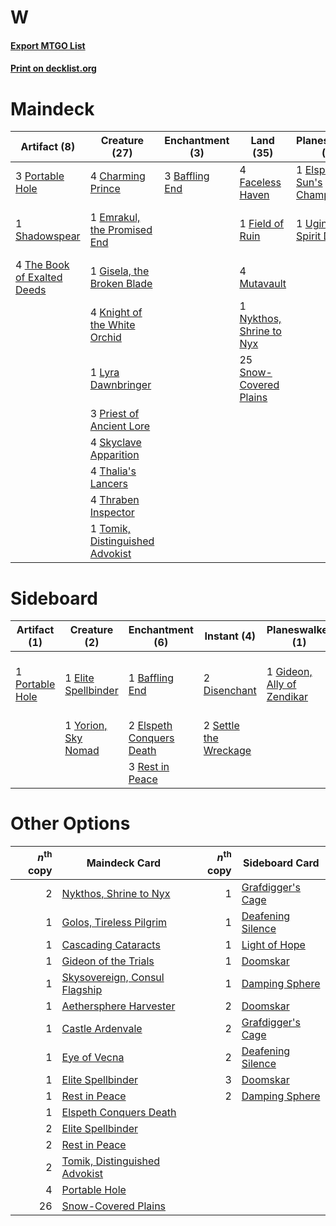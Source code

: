 # W

#### [Export MTGO List](../collection/W/W.txt)
#### [Print on decklist.org](http://decklist.org/?deckmain=3%09Baffling%20End%0A4%09Charming%20Prince%0A1%09Elspeth,%20Sun's%20Champion%0A1%09Emeria's%20Call%0A1%09Emrakul,%20the%20Promised%20End%0A4%09Faceless%20Haven%0A1%09Field%20of%20Ruin%0A1%09Gisela,%20the%20Broken%20Blade%0A4%09Knight%20of%20the%20White%20Orchid%0A1%09Lyra%20Dawnbringer%0A4%09Mutavault%0A1%09Nykthos,%20Shrine%20to%20Nyx%0A3%09Portable%20Hole%0A3%09Priest%20of%20Ancient%20Lore%0A4%09Search%20for%20Glory%0A1%09Shadowspear%0A4%09Skyclave%20Apparition%0A25%09Snow-Covered%20Plains%0A4%09Thalia's%20Lancers%0A4%09The%20Book%20of%20Exalted%20Deeds%0A4%09Thraben%20Inspector%0A1%09Tomik,%20Distinguished%20Advokist%0A1%09Ugin,%20the%20Spirit%20Dragon&deckside=1%09Baffling%20End%0A2%09Disenchant%0A1%09Elite%20Spellbinder%0A2%09Elspeth%20Conquers%20Death%0A1%09Gideon,%20Ally%20of%20Zendikar%0A1%09Portable%20Hole%0A1%09Reidane,%20God%20of%20the%20Worthy%0A3%09Rest%20in%20Peace%0A2%09Settle%20the%20Wreckage%0A1%09Yorion,%20Sky%20Nomad)
# Maindeck

|                                             Artifact (8)                                             |                                              Creature (27)                                               |                                     Enchantment (3)                                     |                                             Land (35)                                             |                                          Planeswalker (2)                                          |                                         Sorcery (5)                                         |
|------------------------------------------------------------------------------------------------------|----------------------------------------------------------------------------------------------------------|-----------------------------------------------------------------------------------------|---------------------------------------------------------------------------------------------------|----------------------------------------------------------------------------------------------------|---------------------------------------------------------------------------------------------|
|3 [Portable Hole](http://gatherer.wizards.com/Pages/Card/Details.aspx?multiverseid=527320)            |4 [Charming Prince](http://gatherer.wizards.com/Pages/Card/Details.aspx?multiverseid=472970)              |3 [Baffling End](http://gatherer.wizards.com/Pages/Card/Details.aspx?multiverseid=439658)|4 [Faceless Haven](http://gatherer.wizards.com/Pages/Card/Details.aspx?multiverseid=503874)        |1 [Elspeth, Sun's Champion](http://gatherer.wizards.com/Pages/Card/Details.aspx?multiverseid=394361)|1 [Emeria's Call](http://gatherer.wizards.com/Pages/Card/Details.aspx?multiverseid=491633)   |
|1 [Shadowspear](http://gatherer.wizards.com/Pages/Card/Details.aspx?multiverseid=476487)              |1 [Emrakul, the Promised End](http://gatherer.wizards.com/Pages/Card/Details.aspx?multiverseid=414295)    |                                                                                         |1 [Field of Ruin](http://gatherer.wizards.com/Pages/Card/Details.aspx?multiverseid=435415)         |1 [Ugin, the Spirit Dragon](http://gatherer.wizards.com/Pages/Card/Details.aspx?multiverseid=391948)|4 [Search for Glory](http://gatherer.wizards.com/Pages/Card/Details.aspx?multiverseid=503633)|
|4 [The Book of Exalted Deeds](http://gatherer.wizards.com/Pages/Card/Details.aspx?multiverseid=527291)|1 [Gisela, the Broken Blade](http://gatherer.wizards.com/Pages/Card/Details.aspx?multiverseid=414319)     |                                                                                         |4 [Mutavault](http://gatherer.wizards.com/Pages/Card/Details.aspx?multiverseid=370733)             |                                                                                                    |                                                                                             |
|                                                                                                      |4 [Knight of the White Orchid](http://gatherer.wizards.com/Pages/Card/Details.aspx?multiverseid=178094)   |                                                                                         |1 [Nykthos, Shrine to Nyx](http://gatherer.wizards.com/Pages/Card/Details.aspx?multiverseid=373713)|                                                                                                    |                                                                                             |
|                                                                                                      |1 [Lyra Dawnbringer](http://gatherer.wizards.com/Pages/Card/Details.aspx?multiverseid=442914)             |                                                                                         |25 [Snow-Covered Plains](http://gatherer.wizards.com/Pages/Card/Details.aspx?multiverseid=121267)  |                                                                                                    |                                                                                             |
|                                                                                                      |3 [Priest of Ancient Lore](http://gatherer.wizards.com/Pages/Card/Details.aspx?multiverseid=527322)       |                                                                                         |                                                                                                   |                                                                                                    |                                                                                             |
|                                                                                                      |4 [Skyclave Apparition](http://gatherer.wizards.com/Pages/Card/Details.aspx?multiverseid=495603)          |                                                                                         |                                                                                                   |                                                                                                    |                                                                                             |
|                                                                                                      |4 [Thalia's Lancers](http://gatherer.wizards.com/Pages/Card/Details.aspx?multiverseid=414339)             |                                                                                         |                                                                                                   |                                                                                                    |                                                                                             |
|                                                                                                      |4 [Thraben Inspector](http://gatherer.wizards.com/Pages/Card/Details.aspx?multiverseid=409784)            |                                                                                         |                                                                                                   |                                                                                                    |                                                                                             |
|                                                                                                      |1 [Tomik, Distinguished Advokist](http://gatherer.wizards.com/Pages/Card/Details.aspx?multiverseid=460961)|                                                                                         |                                                                                                   |                                                                                                    |                                                                                             |


# Sideboard

|                                       Artifact (1)                                       |                                         Creature (2)                                         |                                          Enchantment (6)                                          |                                          Instant (4)                                           |                                          Planeswalker (1)                                           |        Unknown (1)         |
|------------------------------------------------------------------------------------------|----------------------------------------------------------------------------------------------|---------------------------------------------------------------------------------------------------|------------------------------------------------------------------------------------------------|-----------------------------------------------------------------------------------------------------|----------------------------|
|1 [Portable Hole](http://gatherer.wizards.com/Pages/Card/Details.aspx?multiverseid=527320)|1 [Elite Spellbinder](http://gatherer.wizards.com/Pages/Card/Details.aspx?multiverseid=513494)|1 [Baffling End](http://gatherer.wizards.com/Pages/Card/Details.aspx?multiverseid=439658)          |2 [Disenchant](http://gatherer.wizards.com/Pages/Card/Details.aspx?multiverseid=847)            |1 [Gideon, Ally of Zendikar](http://gatherer.wizards.com/Pages/Card/Details.aspx?multiverseid=401897)|1 Reidane, God of the Worthy|
|                                                                                          |1 [Yorion, Sky Nomad](http://gatherer.wizards.com/Pages/Card/Details.aspx?multiverseid=479752)|2 [Elspeth Conquers Death](http://gatherer.wizards.com/Pages/Card/Details.aspx?multiverseid=476264)|2 [Settle the Wreckage](http://gatherer.wizards.com/Pages/Card/Details.aspx?multiverseid=435186)|                                                                                                     |                            |
|                                                                                          |                                                                                              |3 [Rest in Peace](http://gatherer.wizards.com/Pages/Card/Details.aspx?multiverseid=442021)         |                                                                                                |                                                                                                     |                            |


# Other Options

|*n*<sup>th</sup> copy|                                             Maindeck Card                                              |*n*<sup>th</sup> copy|                                       Sideboard Card                                       |
|--------------------:|--------------------------------------------------------------------------------------------------------|--------------------:|--------------------------------------------------------------------------------------------|
|                    2|[Nykthos, Shrine to Nyx](http://gatherer.wizards.com/Pages/Card/Details.aspx?multiverseid=373713)       |                    1|[Grafdigger's Cage](http://gatherer.wizards.com/Pages/Card/Details.aspx?multiverseid=278452)|
|                    1|[Golos, Tireless Pilgrim](http://gatherer.wizards.com/Pages/Card/Details.aspx?multiverseid=466980)      |                    1|[Deafening Silence](http://gatherer.wizards.com/Pages/Card/Details.aspx?multiverseid=472972)|
|                    1|[Cascading Cataracts](http://gatherer.wizards.com/Pages/Card/Details.aspx?multiverseid=426942)          |                    1|[Light of Hope](http://gatherer.wizards.com/Pages/Card/Details.aspx?multiverseid=479540)    |
|                    1|[Gideon of the Trials](http://gatherer.wizards.com/Pages/Card/Details.aspx?multiverseid=426716)         |                    1|[Doomskar](http://gatherer.wizards.com/Pages/Card/Details.aspx?multiverseid=503613)         |
|                    1|[Skysovereign, Consul Flagship](http://gatherer.wizards.com/Pages/Card/Details.aspx?multiverseid=417807)|                    1|[Damping Sphere](http://gatherer.wizards.com/Pages/Card/Details.aspx?multiverseid=443101)   |
|                    1|[Aethersphere Harvester](http://gatherer.wizards.com/Pages/Card/Details.aspx?multiverseid=423809)       |                    2|[Doomskar](http://gatherer.wizards.com/Pages/Card/Details.aspx?multiverseid=503613)         |
|                    1|[Castle Ardenvale](http://gatherer.wizards.com/Pages/Card/Details.aspx?multiverseid=473200)             |                    2|[Grafdigger's Cage](http://gatherer.wizards.com/Pages/Card/Details.aspx?multiverseid=278452)|
|                    1|[Eye of Vecna](http://gatherer.wizards.com/Pages/Card/Details.aspx?multiverseid=527530)                 |                    2|[Deafening Silence](http://gatherer.wizards.com/Pages/Card/Details.aspx?multiverseid=472972)|
|                    1|[Elite Spellbinder](http://gatherer.wizards.com/Pages/Card/Details.aspx?multiverseid=513494)            |                    3|[Doomskar](http://gatherer.wizards.com/Pages/Card/Details.aspx?multiverseid=503613)         |
|                    1|[Rest in Peace](http://gatherer.wizards.com/Pages/Card/Details.aspx?multiverseid=442021)                |                    2|[Damping Sphere](http://gatherer.wizards.com/Pages/Card/Details.aspx?multiverseid=443101)   |
|                    1|[Elspeth Conquers Death](http://gatherer.wizards.com/Pages/Card/Details.aspx?multiverseid=476264)       |                     |                                                                                            |
|                    2|[Elite Spellbinder](http://gatherer.wizards.com/Pages/Card/Details.aspx?multiverseid=513494)            |                     |                                                                                            |
|                    2|[Rest in Peace](http://gatherer.wizards.com/Pages/Card/Details.aspx?multiverseid=442021)                |                     |                                                                                            |
|                    2|[Tomik, Distinguished Advokist](http://gatherer.wizards.com/Pages/Card/Details.aspx?multiverseid=460961)|                     |                                                                                            |
|                    4|[Portable Hole](http://gatherer.wizards.com/Pages/Card/Details.aspx?multiverseid=527320)                |                     |                                                                                            |
|                   26|[Snow-Covered Plains](http://gatherer.wizards.com/Pages/Card/Details.aspx?multiverseid=121267)          |                     |                                                                                            |

